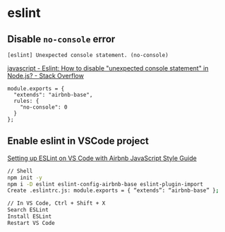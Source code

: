 # eslint


## Disable `no-console` error

```
[eslint] Unexpected console statement. (no-console)
```

[javascript - Eslint: How to disable "unexpected console statement" in Node.js? - Stack Overflow](https://stackoverflow.com/questions/34215526/eslint-how-to-disable-unexpected-console-statement-in-node-js)

```
module.exports = {
  "extends": "airbnb-base",
  rules: {
    "no-console": 0
  }
};
```

## Enable eslint in VSCode project

[Setting up ESLint on VS Code with Airbnb JavaScript Style Guide](https://travishorn.com/setting-up-eslint-on-vs-code-with-airbnb-javascript-style-guide-6eb78a535ba6)

```bash
// Shell
npm init -y
npm i -D eslint eslint-config-airbnb-base eslint-plugin-import
Create .eslintrc.js: module.exports = { “extends”: “airbnb-base” };

// In VS Code, Ctrl + Shift + X
Search ESLint
Install ESLint
Restart VS Code
```

